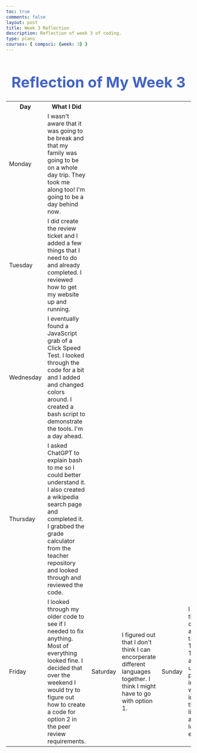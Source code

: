 ```yaml
---
toc: true
comments: false
layout: post
title: Week 3 Reflection
description: Reflection of week 3 of coding.
type: plans
courses: { compsci: {week: 3} }
---
```


<h1 style="text-align: center; color:#4263C6;font-weight:700; font-size:40px">Reflection of My Week 3</h1>

<table>

  <tr>
    <th>Day</th>
    <th>What I Did</th>
  </tr>
  <tr>
    <td>Monday</td>
    <td>I wasn't aware that it was going to be break and that my family was going to be on a whole day trip. They took me along too! I'm going to be a day behind now.</td>
  </tr>
  <tr>
    <td>Tuesday</td>
    <td>I did create the review ticket and I added a few things that I need to do and already completed. I reviewed how to get my website up and running.</td>
  </tr>
  <tr>
    <td>Wednesday</td>
    <td>I eventually found a JavaScript grab of a Click Speed Test. I looked through the code for a bit and I added and changed colors around. I created a bash script to demonstrate the tools. I'm a day ahead.</td>
  </tr>
  <tr>
    <td>Thursday</td>
    <td>I asked ChatGPT to explain bash to me so I could better understand it. I also created a wikipedia search page and completed it. I grabbed the grade calculator from the teacher repository and looked through and reviewed the code.</td>
  </tr>
  <tr>
    <td>Friday</td>
    <td>I looked through my older code to see if I needed to fix anything. Most of everything looked fine. I decided that over the weekend I would try to figure out how to create a code for option 2 in the peer review requirements.</td>
    <td>Saturday</td>
    <td>I figured out that I don't think I can encorperate different languages together. I think I might have to go with option 1.</td>
    <td>Sunday</td>
    <td>I created the cat class code and the cat table code. The Cat Table allows users to put in cats into a table with information they put in, like their age, name, location, etc.</td>
  </tr>